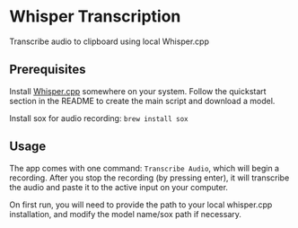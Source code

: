 # Whisper Transcription

Transcribe audio to clipboard using local Whisper.cpp

## Prerequisites

Install [Whisper.cpp](https://github.com/ggerganov/whisper.cpp) somewhere on your system. Follow the quickstart section in the README to create the main script and download a model.

Install sox for audio recording: `brew install sox`

## Usage

The app comes with one command: `Transcribe Audio`, which will begin a recording. After you stop the recording (by pressing enter), it will transcribe the audio and paste it to the active input on your computer.

On first run, you will need to provide the path to your local whisper.cpp installation, and modify the model name/sox path if necessary.